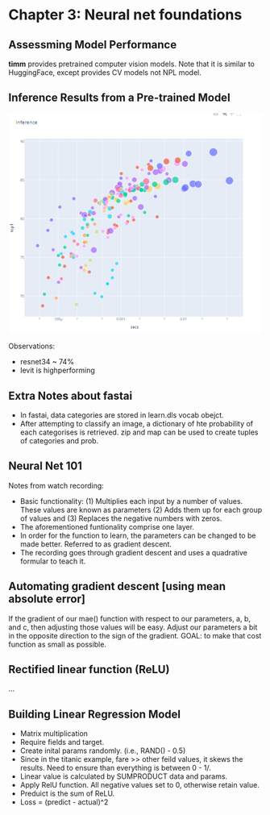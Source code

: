 # Chapter 3: Neural net foundations

## Assessming Model Performance
**timm** provides pretrained computer vision models. Note that it is similar to HuggingFace, except provides CV models not NPL model. 

## Inference Results from a Pre-trained Model

![](/images/inference_fix.png "Inference Graph")

Observations: 
<ul>
  <li> resnet34 ~ 74% </li>
  <li> levit is highperforming </li>
</ul>

## Extra Notes about fastai
<ul>
  <li> In fastai, data categories are stored in learn.dls vocab obejct. </li>
  <li> After attempting to classify an image, a dictionary of hte probability of each categorises is retrieved. zip and map can be used to create tuples of categories and prob. </li>
</ul>

## Neural Net 101
Notes from watch recording: 
<ul>
  <li> Basic functionality: (1) Multiplies each input by a number of values. These values are known as parameters (2) Adds them up for each group of values and (3) Replaces the negative numbers with zeros. </li>
  <li> The aforementioned funtionality comprise one layer. </li>
  <li> In order for the function to learn, the parameters can be changed to be made better. Referred to as gradient descent. </li>
  <li> The recording goes through gradient descent and uses a quadrative formular to teach it. </li>
</ul>

## Automating gradient descent [using mean absolute error]
If the gradient of our mae() function with respect to our parameters, a, b, and c, then adjusting those values will be easy. Adjust our parameters a bit in the opposite direction to the sign of the gradient. GOAL: to make that cost function as small as possible. 

## Rectified linear function (ReLU)
...

## Building Linear Regression Model
<ul>
  <li> Matrix multiplication </li>
  <li> Require fields and target.  </li>
  <li> Create inital params randomly. (i.e., RAND() - 0.5)  </li>
  <li> Since in the titanic example, fare >> other feild values, it skews the results. Need to ensure than everything is between 0 - 1/. </li>
  <li> Linear value is calculated by SUMPRODUCT data and params. </li>    
  <li> Apply RelU function. All negative values set to 0, otherwise retain value. </li>
  <li> Preduict is the sum of ReLU. </li>
  <li> Loss = (predict - actual)^2 </li>  
</ul>
